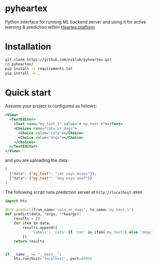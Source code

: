 # pyheartex

Python interface for running ML backend server and using it for active learning & prediction within [Heartex platform](https://www.heartex.net)

# Installation
```bash
git clone https://github.com/niklub/pyheartex.git
cd pyheartex/
pip install -r requirements.txt
pip install -e .
```

# Quick start
Assume your project is configured as follows:
```xml
<View>
  <TextEditor>
    <Text name="my_text_1" value="# my_text #"></Text>
    <Choices name="cats_or_dogs">
      <Choice value="cats"></Choice>
      <Choice value="dogs"></Choice>
    </Choices>
  </TextEditor>
</View>
```
and you are uploading the data:
```json
[
  {"data": {"my_text": "сat says miaou"}},
  {"data": {"my_text": "dog says woof"}}
]
```
The following script runs prediction server at `http://localhost:8999`

```python
import htx

@htx.predict(from_name='cats_or_dogs', to_name='my_text_1')
def predict(data, *args, **kwargs):
    results = []
    for item in data:
        results.append({
            'labels': 'cats' if 'cat' in item['my_text'] else 'dogs'
        })
    return results


if __name__ == "__main__":
    htx.run(host='localhost', port=8999)
```

